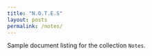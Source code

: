 ```yaml
---
title: "N.O.T.E.S"
layout: posts
permalink: /notes/
---
```


Sample document listing for the collection `Notes`.
